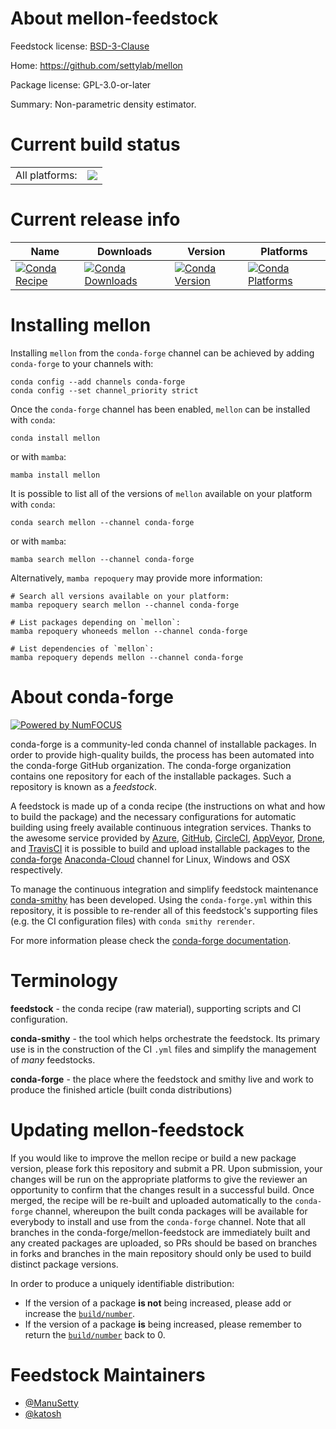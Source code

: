 About mellon-feedstock
======================

Feedstock license: [BSD-3-Clause](https://github.com/conda-forge/mellon-feedstock/blob/main/LICENSE.txt)

Home: https://github.com/settylab/mellon

Package license: GPL-3.0-or-later

Summary: Non-parametric density estimator.

Current build status
====================


<table><tr><td>All platforms:</td>
    <td>
      <a href="https://dev.azure.com/conda-forge/feedstock-builds/_build/latest?definitionId=19093&branchName=main">
        <img src="https://dev.azure.com/conda-forge/feedstock-builds/_apis/build/status/mellon-feedstock?branchName=main">
      </a>
    </td>
  </tr>
</table>

Current release info
====================

| Name | Downloads | Version | Platforms |
| --- | --- | --- | --- |
| [![Conda Recipe](https://img.shields.io/badge/recipe-mellon-green.svg)](https://anaconda.org/conda-forge/mellon) | [![Conda Downloads](https://img.shields.io/conda/dn/conda-forge/mellon.svg)](https://anaconda.org/conda-forge/mellon) | [![Conda Version](https://img.shields.io/conda/vn/conda-forge/mellon.svg)](https://anaconda.org/conda-forge/mellon) | [![Conda Platforms](https://img.shields.io/conda/pn/conda-forge/mellon.svg)](https://anaconda.org/conda-forge/mellon) |

Installing mellon
=================

Installing `mellon` from the `conda-forge` channel can be achieved by adding `conda-forge` to your channels with:

```
conda config --add channels conda-forge
conda config --set channel_priority strict
```

Once the `conda-forge` channel has been enabled, `mellon` can be installed with `conda`:

```
conda install mellon
```

or with `mamba`:

```
mamba install mellon
```

It is possible to list all of the versions of `mellon` available on your platform with `conda`:

```
conda search mellon --channel conda-forge
```

or with `mamba`:

```
mamba search mellon --channel conda-forge
```

Alternatively, `mamba repoquery` may provide more information:

```
# Search all versions available on your platform:
mamba repoquery search mellon --channel conda-forge

# List packages depending on `mellon`:
mamba repoquery whoneeds mellon --channel conda-forge

# List dependencies of `mellon`:
mamba repoquery depends mellon --channel conda-forge
```


About conda-forge
=================

[![Powered by
NumFOCUS](https://img.shields.io/badge/powered%20by-NumFOCUS-orange.svg?style=flat&colorA=E1523D&colorB=007D8A)](https://numfocus.org)

conda-forge is a community-led conda channel of installable packages.
In order to provide high-quality builds, the process has been automated into the
conda-forge GitHub organization. The conda-forge organization contains one repository
for each of the installable packages. Such a repository is known as a *feedstock*.

A feedstock is made up of a conda recipe (the instructions on what and how to build
the package) and the necessary configurations for automatic building using freely
available continuous integration services. Thanks to the awesome service provided by
[Azure](https://azure.microsoft.com/en-us/services/devops/), [GitHub](https://github.com/),
[CircleCI](https://circleci.com/), [AppVeyor](https://www.appveyor.com/),
[Drone](https://cloud.drone.io/welcome), and [TravisCI](https://travis-ci.com/)
it is possible to build and upload installable packages to the
[conda-forge](https://anaconda.org/conda-forge) [Anaconda-Cloud](https://anaconda.org/)
channel for Linux, Windows and OSX respectively.

To manage the continuous integration and simplify feedstock maintenance
[conda-smithy](https://github.com/conda-forge/conda-smithy) has been developed.
Using the ``conda-forge.yml`` within this repository, it is possible to re-render all of
this feedstock's supporting files (e.g. the CI configuration files) with ``conda smithy rerender``.

For more information please check the [conda-forge documentation](https://conda-forge.org/docs/).

Terminology
===========

**feedstock** - the conda recipe (raw material), supporting scripts and CI configuration.

**conda-smithy** - the tool which helps orchestrate the feedstock.
                   Its primary use is in the construction of the CI ``.yml`` files
                   and simplify the management of *many* feedstocks.

**conda-forge** - the place where the feedstock and smithy live and work to
                  produce the finished article (built conda distributions)


Updating mellon-feedstock
=========================

If you would like to improve the mellon recipe or build a new
package version, please fork this repository and submit a PR. Upon submission,
your changes will be run on the appropriate platforms to give the reviewer an
opportunity to confirm that the changes result in a successful build. Once
merged, the recipe will be re-built and uploaded automatically to the
`conda-forge` channel, whereupon the built conda packages will be available for
everybody to install and use from the `conda-forge` channel.
Note that all branches in the conda-forge/mellon-feedstock are
immediately built and any created packages are uploaded, so PRs should be based
on branches in forks and branches in the main repository should only be used to
build distinct package versions.

In order to produce a uniquely identifiable distribution:
 * If the version of a package **is not** being increased, please add or increase
   the [``build/number``](https://docs.conda.io/projects/conda-build/en/latest/resources/define-metadata.html#build-number-and-string).
 * If the version of a package **is** being increased, please remember to return
   the [``build/number``](https://docs.conda.io/projects/conda-build/en/latest/resources/define-metadata.html#build-number-and-string)
   back to 0.

Feedstock Maintainers
=====================

* [@ManuSetty](https://github.com/ManuSetty/)
* [@katosh](https://github.com/katosh/)


<!-- dummy commit to enable rerendering -->

